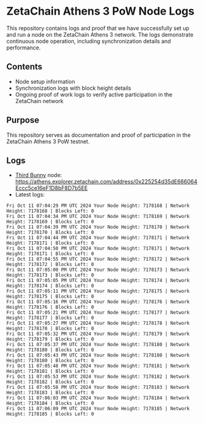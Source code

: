 # ZetaChain Athens 3 PoW Node Logs
This repository contains logs and proof that we have successfully set up and run a node on the ZetaChain Athens 3 network. The logs demonstrate continuous node operation, including synchronization details and performance.

## Contents
- Node setup information
- Synchronization logs with block height details
- Ongoing proof of work logs to verify active participation in the ZetaChain network

## Purpose
This repository serves as documentation and proof of participation in the ZetaChain Athens 3 PoW testnet.

## Logs

- [Third Bunny](https://thirdbunny.xyz/) node: https://athens.explorer.zetachain.com/address/0x225254d35dE666064Eccc5ce16eF1D8bF8D7b5EE
- Latest logs:
```
Fri Oct 11 07:04:29 PM UTC 2024 Your Node Height: 7178168 | Network Height: 7178168 | Blocks Left: 0
Fri Oct 11 07:04:34 PM UTC 2024 Your Node Height: 7178169 | Network Height: 7178169 | Blocks Left: 0
Fri Oct 11 07:04:39 PM UTC 2024 Your Node Height: 7178170 | Network Height: 7178170 | Blocks Left: 0
Fri Oct 11 07:04:44 PM UTC 2024 Your Node Height: 7178171 | Network Height: 7178171 | Blocks Left: 0
Fri Oct 11 07:04:50 PM UTC 2024 Your Node Height: 7178171 | Network Height: 7178171 | Blocks Left: 0
Fri Oct 11 07:04:55 PM UTC 2024 Your Node Height: 7178172 | Network Height: 7178172 | Blocks Left: 0
Fri Oct 11 07:05:00 PM UTC 2024 Your Node Height: 7178173 | Network Height: 7178173 | Blocks Left: 0
Fri Oct 11 07:05:05 PM UTC 2024 Your Node Height: 7178174 | Network Height: 7178174 | Blocks Left: 0
Fri Oct 11 07:05:11 PM UTC 2024 Your Node Height: 7178175 | Network Height: 7178175 | Blocks Left: 0
Fri Oct 11 07:05:16 PM UTC 2024 Your Node Height: 7178176 | Network Height: 7178176 | Blocks Left: 0
Fri Oct 11 07:05:21 PM UTC 2024 Your Node Height: 7178177 | Network Height: 7178177 | Blocks Left: 0
Fri Oct 11 07:05:27 PM UTC 2024 Your Node Height: 7178178 | Network Height: 7178178 | Blocks Left: 0
Fri Oct 11 07:05:32 PM UTC 2024 Your Node Height: 7178179 | Network Height: 7178179 | Blocks Left: 0
Fri Oct 11 07:05:37 PM UTC 2024 Your Node Height: 7178180 | Network Height: 7178180 | Blocks Left: 0
Fri Oct 11 07:05:43 PM UTC 2024 Your Node Height: 7178180 | Network Height: 7178180 | Blocks Left: 0
Fri Oct 11 07:05:48 PM UTC 2024 Your Node Height: 7178181 | Network Height: 7178181 | Blocks Left: 0
Fri Oct 11 07:05:53 PM UTC 2024 Your Node Height: 7178182 | Network Height: 7178182 | Blocks Left: 0
Fri Oct 11 07:05:58 PM UTC 2024 Your Node Height: 7178183 | Network Height: 7178183 | Blocks Left: 0
Fri Oct 11 07:06:03 PM UTC 2024 Your Node Height: 7178184 | Network Height: 7178184 | Blocks Left: 0
Fri Oct 11 07:06:09 PM UTC 2024 Your Node Height: 7178185 | Network Height: 7178185 | Blocks Left: 0
```
